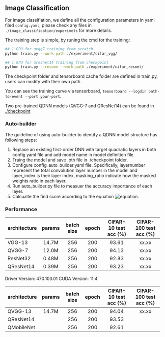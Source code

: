 ## Image Classification

For image classifiation, we define all the configuration parameters in yaml filed ``config.yaml``, please check any files in `./image_classification/experimets` for more details. 

The training step is simple, by runing the cmd for the training:

```bash
## 1 GPU for qvgg7 training from scratch
python train.py --work-path ./experiment/cifar_vgg/
``` 

```bash
## 1 GPU for qresnet14 training from checkpoint
python train.py --resume --work-path ./experiment/cifar_resnet/
``` 
The checkpoint folder and tensorboard cache folder are defined in train.py, users can modify with their own path. 

You can see the training curve via tensorboard, ``tensorboard --logdir path-to-event --port your-port``.  

Two pre-trained QDNN models (QVGG-7 and QResNet14) can be found in [./checkpoint](https://github.com/zarekxu/QuadraLib/tree/main/image_classification/checkpoint)



### Auto-builder

The guideline of using auto-builder to identify a QDNN model structure has following steps:   
1) Replace an existing first-order DNN with target quadratic layers in both config.yaml file and add model name in model definition file. 
2) Traing the model and save .pth file in ./checkpoint folder.
3) Configure config_auto_builder.yaml file. Specifically, layernumber represent the total convolution layer number in the model and layer_index is their layer index, masking_ratio indicate how the masked weights ratio in each layer. 
4) Run auto_builder.py file to measuer the accuracy importance of each layer. 
5) Calcualte the find score according to the equation ![equation](https://latex.codecogs.com/png.image?\dpi{80}&space;RI=\frac{P_{M}&space;P_{W}}{\delta_A}&space;).


### Performance

| architecture          | params | batch size | epoch | CIFAR-10 test acc (%) | CIFAR-100 test acc (%) |
| :-------------------- | :----: | :--------: | :---: | :--------------: | :---------------: |
| VGG-13                |  14.7M |    256     |  200  |      93.61       |       xx.xx       |
| QVGG-7                |  12.0M |    256     |  200  |      94.13       |       xx.xx       |
| ResNet32              |  0.48M |    256     |  200  |      92.83       |       xx.xx       |
| QResNet14             |  0.39M |    256     |  200  |      93.23       |       xx.xx       |


Driver Version: 470.103.01   CUDA Version: 11.4

| architecture          | params | batch size | epoch | CIFAR-10 test acc (%) | CIFAR-100 test acc (%) |
| :-------------------- | :----: | :--------: | :---: | :--------------: | :---------------: |
| QVGG-13               |  14.7M |    256     |  200  |      94.04       |       xx.xx       |
| QResNet14             |        |    256     |  200  |      93.53       |                   |
| QMobileNet            |        |    256     |  200  |      92.61       |                   |